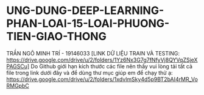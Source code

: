 # UNG-DUNG-DEEP-LEARNING-PHAN-LOAI-15-LOAI-PHUONG-TIEN-GIAO-THONG
TRẦN NGÔ MINH TRÍ - 19146033
[LINK DỮ LIỆU TRAIN VÀ TESTING: https://drive.google.com/drive/u/2/folders/1Yz6Nx3G7g7fNfyVj8QYVqZSjeXPAGSCu]
Do Github giới hạn kích thước các file nên thầy vui lòng tải tất cả file trong link dưới đây và để dùng thư mục giúp em để chạy thử ạ:
https://drive.google.com/drive/u/2/folders/1xdvlmSky4d5p9BT2bAI4rMR_VoRMGpbC
